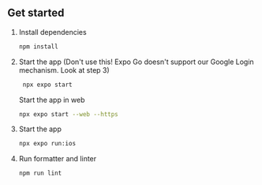 ## Get started

1. Install dependencies

   ```bash
   npm install
   ```

2. Start the app (Don't use this! Expo Go doesn't support our Google Login mechanism. Look at step 3)

   ```bash
    npx expo start
   ```

   Start the app in web

   ```bash
   npx expo start --web --https
   ```

3. Start the app

   ```bash
   npx expo run:ios
   ```

4. Run formatter and linter
   ```bash
   npm run lint
   ```
